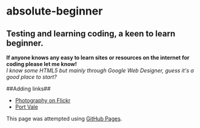 # absolute-beginner
## Testing and learning coding, a keen to learn beginner. 
**If anyone knows any easy to learn sites or resources on the internet for coding please let me know!**  
*I know some HTML5 but mainly through Google Web Designer, guess it's a good place to start?*

##Adding links##
- <a href="http://www.flickr.com/photos/paultomlin" target="_blank">Photography on Flickr</a>
- <a href="http://www.onevalefan.co.uk" target="_blank">Port Vale</a>


This page was attempted using [GitHub Pages](https://pages.github.com/).
